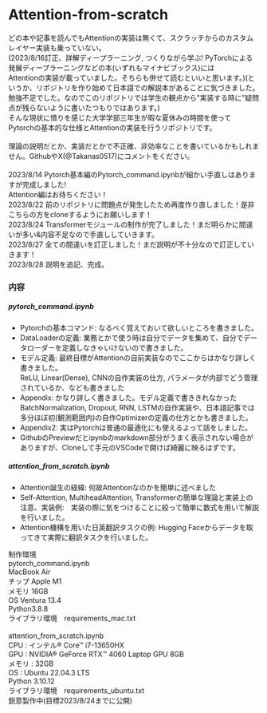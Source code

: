 # Attention-from-scratch
どの本や記事を読んでもAttentionの実装は無くて、スクラッチからのカスタムレイヤー実装も乗っていない。<br>
(2023/8/16訂正、詳解ディープラーニング, つくりながら学ぶ! PyTorchによる発展ディープラーニングなどの本(いずれもマイナビブックス)には<br>Attentionの実装が載っていました。そちらも併せて読むといいと思います。)(というか、リポジトリを作り始めて日本語での解説本があることに気づきました。勉強不足でした。なのでこのリポジトリでは学生の観点から"実装する時に"疑問点が残らないように書いたつもりではあります。)<br>
そんな現状に憤りを感じた大学学部三年生が暇な夏休みの時間を使って<br>Pytorchの基本的な仕様とAttentionの実装を行うリポジトリです。<br>
<br>
理論の説明だとか、実装だとかで不正確、非効率なことを書いているかもしれません。GithubやX(@Takanas0517)にコメントをください。<br>
<br>
2023/8/14 Pytorch基本編のPytorch_command.ipynbが細かい手直しはありますが完成しました!<br>
Attention編はお待ちください！<br>
2023/8/22 前のリポジトリに問題点が発生したため再度作り直しました！是非こちらの方をcloneするようにお願いします！<br>
2023/8/24 Transformerモジュールの制作が完了しました！まだ明らかに間違いが多い&内容不足なので手直ししていきます。
<br>
2023/8/27 全ての間違いを訂正しました！まだ説明が不十分なので訂正していきます！<br>
2023/8/28 説明を追記、完成。

### 内容
##### pytorch_command.ipynb

- Pytorchの基本コマンド: なるべく覚えておいて欲しいところを書きました。<br>
- DataLoaderの定義: 業務とかで使う時は自分でデータを集めて、自分でデータローダーを定義しなきゃいけないので書きました。<br>
- モデル定義: 最終目標がAttentionの自前実装なのでここからはかなり詳しく書きました。<br>ReLU, Linear(Dense), CNNの自作実装の仕方, パラメータが内部でどう管理されているか、なども書きました
- Appendix: かなり詳しく書きました。モデル定義で書ききれなかったBatchNormalization, Dropout, RNN, LSTMの自作実装や、日本語記事では多分ほぼ初(観測範囲内)の自作Optimizerの定義の仕方とかも書きました。
- Appendix2: 実はPytorchは普通の最適化にも使えるよって話をしました。
- GithubのPreviewだとipynbのmarkdown部分がうまく表示されない場合がありますが、Cloneして手元のVSCodeで開けば綺麗に映るはずです。<br>

##### attention_from_scratch.ipynb
- Attention誕生の経緯: 何故Attentionなのかを簡単に述べました
- Self-Attention, MultiheadAttention, Transformerの簡単な理論と実装上の注意、実装例:　実装の際に気をつけることに絞って簡単に数式を用いて解説を行いました。
- Attention機構を用いた日英翻訳タスクの例: Hugging Faceからデータを取ってきて実際に翻訳タスクを行いました。

制作環境<br>
pytorch_command.ipynb<br>
MacBook Air<br>
チップ Apple M1<br>
メモリ 16GB<br>
OS Ventura 13.4<br>
Python3.8.8<br>
ライブラリ環境　requirements_mac.txt<br>
<br>
attention_from_scratch.ipynb<br>
CPU : インテル® Core™ i7-13650HX<br>
GPU : NVIDIA® GeForce RTX™ 4060 Laptop GPU 8GB<br>
メモリ : 32GB<br>
OS : Ubuntu 22.04.3 LTS<br>
Python 3.10.12<br>
ライブラリ環境　requirements_ubuntu.txt<br>
鋭意製作中(目標2023/8/24までに公開)
